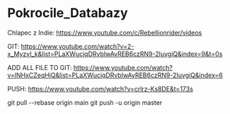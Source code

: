 # Pokrocile_Databazy

Chlapec z Indie:
https://www.youtube.com/c/Rebellionrider/videos

GIT:
https://www.youtube.com/watch?v=2-x_MyzvI_k&list=PLaXWucjqDRvbIwAyREB6czRN9-2IuvgiQ&index=9&t=0s

ADD ALL FILE TO GIT:
https://www.youtube.com/watch?v=lNHxCZeqHjQ&list=PLaXWucjqDRvbIwAyREB6czRN9-2IuvgiQ&index=6

PUSH:
https://www.youtube.com/watch?v=crlrz-Ks8DE&t=173s

git pull --rebase origin main
git push -u origin master

